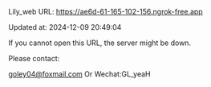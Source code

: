 Lily_web URL: https://ae6d-61-165-102-156.ngrok-free.app

Updated at: 2024-12-09 20:49:04

If you cannot open this URL, the server might be down.

Please contact: 

goley04@foxmail.com Or Wechat:GL_yeaH